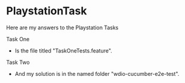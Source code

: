 # PlaystationTask

Here are my answers to the Playstation Tasks

Task One
- Is the file titled "TaskOneTests.feature".

Task Two
- And my solution is in the named folder "wdio-cucumber-e2e-test".
